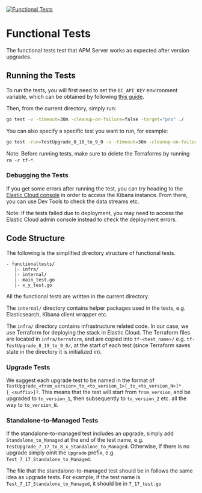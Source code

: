 [![Functional Tests](https://github.com/elastic/apm-server/actions/workflows/functional-tests.yml/badge.svg)](https://github.com/elastic/apm-server/actions/workflows/functional-tests.yml)

# Functional Tests

The functional tests test that APM Server works as expected after version upgrades.

## Running the Tests

To run the tests, you will first need to set the `EC_API_KEY` environment variable, which can be obtained by following
[this guide](https://www.elastic.co/guide/en/cloud/current/ec-api-authentication.html).

Then, from the current directory, simply run:
```sh
go test -v -timeout=30m -cleanup-on-failure=false -target="pro" ./
```

You can also specify a specific test you want to run, for example:
```sh
go test -run=TestUpgrade_8_18_to_9_0 -v -timeout=30m -cleanup-on-failure=false -target="pro" ./
```

Note: Before running tests, make sure to delete the Terraforms by running `rm -r tf-*`.

### Debugging the Tests

If you get some errors after running the test, you can try heading to the [Elastic Cloud console](https://cloud.elastic.co/home)
in order to access the Kibana instance. From there, you can use Dev Tools to check the data streams etc.

Note: If the tests failed due to deployment, you may need to access the Elastic Cloud admin console instead to check the
deployment errors.

## Code Structure

The following is the simplified directory structure of functional tests.
```
- functionaltests/
   |- infra/
   |- internal/
   |- main_test.go
   |- x_y_test.go
```

All the functional tests are written in the current directory.

The `internal/` directory contains helper packages used in the tests, e.g. Elasticsearch, Kibana client wrapper etc.

The `infra/` directory contains infrastructure related code. In our case, we use Terraform for deploying the stack in
Elastic Cloud. The Terraform files are located in `infra/terraform`, and are copied into `tf-<test_name>/` e.g.
`tf-TestUpgrade_8_19_to_9_0/`, at the start of each test (since Terraform saves state in the directory it is initialized
in).

### Upgrade Tests

We suggest each upgrade test to be named in the format of `TestUpgrade_<from_version>_to_<to_version_1>[_to_<to_version_N>]*[_<suffix>]?`.
This means that the test will start from `from_version`, and be upgraded to `to_version_1`, then subsequently to
`to_version_2` etc. all the way to `to_version_N`.

### Standalone-to-Managed Tests

If the standalone-to-managed test includes an upgrade, simply add `Standalone_to_Managed` at the end of the test name,
e.g. `TestUpgrade_7_17_to_8_x_Standalone_to_Managed`. Otherwise, if there is no upgrade simply omit the `Upgrade`
prefix, e.g. `Test_7_17_Standalone_to_Managed`.

The file that the standalone-to-managed test should be in follows the same idea as upgrade tests. For example, if the
test name is `Test_7_17_Standalone_to_Managed`, it should be in `7_17_test.go`